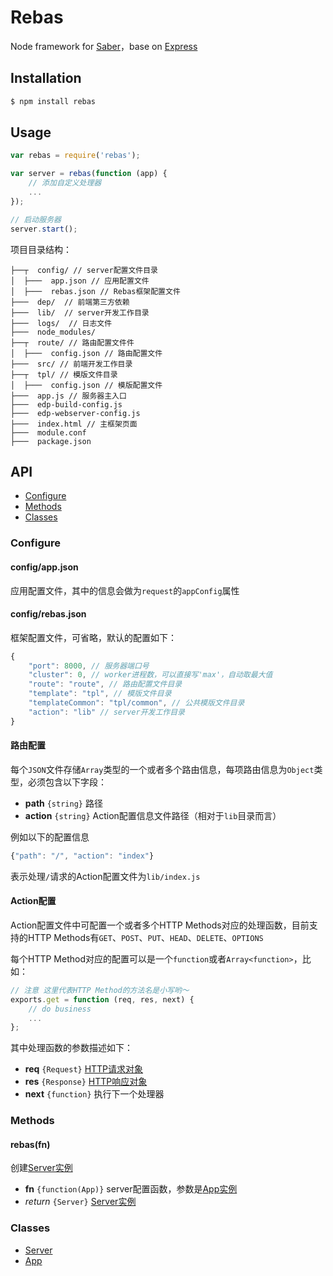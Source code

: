 Rebas
===

Node framework for [Saber](https://github.com/ecomfe/saber)，base on [Express](http://expressjs.com)

## Installation

```sh
$ npm install rebas
```

## Usage

```js
var rebas = require('rebas');

var server = rebas(function (app) {
    // 添加自定义处理器
    ...
});

// 启动服务器
server.start();
```

项目目录结构：
```
├──┬  config/ // server配置文件目录
│  ├───  app.json // 应用配置文件
│  ├───  rebas.json // Rebas框架配置文件
├───  dep/  // 前端第三方依赖
├───  lib/  // server开发工作目录
├───  logs/  // 日志文件
├───  node_modules/
├──┬  route/ // 路由配置文件件
│  ├───  config.json // 路由配置文件
├───  src/ // 前端开发工作目录
├──┬  tpl/ // 模版文件目录
│  ├───  config.json // 模版配置文件
├───  app.js // 服务器主入口
├───  edp-build-config.js
├───  edp-webserver-config.js
├───  index.html // 主框架页面
├───  module.conf
├───  package.json
```

## API

* [Configure](#configure)
* [Methods](#methods)
* [Classes](#classes)

### Configure

#### config/app.json

应用配置文件，其中的信息会做为`request`的`appConfig`属性

#### config/rebas.json

框架配置文件，可省略，默认的配置如下：

```js
{
    "port": 8000, // 服务器端口号
    "cluster": 0, // worker进程数，可以直接写'max'，自动取最大值
    "route": "route", // 路由配置文件目录
    "template": "tpl", // 模版文件目录
    "templateCommon": "tpl/common", // 公共模版文件目录
    "action": "lib" // server开发工作目录
}
```

#### 路由配置

每个`JSON`文件存储`Array`类型的一个或者多个路由信息，每项路由信息为`Object`类型，必须包含以下字段：

* **path** `{string}` 路径
* **action** `{string}` Action配置信息文件路径（相对于`lib`目录而言）

例如以下的配置信息

```js
{"path": "/", "action": "index"}
```

表示处理`/`请求的Action配置文件为`lib/index.js`

#### Action配置

Action配置文件中可配置一个或者多个HTTP Methods对应的处理函数，目前支持的HTTP Methods有`GET`、`POST`、`PUT`、`HEAD`、`DELETE`、`OPTIONS`

每个HTTP Method对应的配置可以是一个`function`或者`Array<function>`，比如：

```js
// 注意 这里代表HTTP Method的方法名是小写哟～
exports.get = function (req, res, next) {
    // do business
    ...
};
```
其中处理函数的参数描述如下：

* **req** `{Request}` [HTTP请求对象](doc/request.md)
* **res** `{Response}` [HTTP响应对象](doc/response.md)
* **next** `{function}` 执行下一个处理器

### Methods

#### rebas(fn)

创建[Server实例](doc/server.md)

* **fn** `{function(App)}` server配置函数，参数是[App实例](doc/app.md)
* _return_ `{Server}` [Server实例](doc/server.md)

### Classes

* [Server](doc/server.md)
* [App](doc/app.md)
